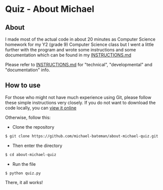 # Quiz - About Michael

## About
I made most of the actual code in about 20 minutes as Computer Science homework for my Y2 (grade 9) Computer Science class but I went a little further with the program and wrote some instructions and some documentation which can be found in my [INSTRUCTIONS.md](https://github.com/michael-bateman/about-michael-quiz/blob/master/INSTRUCTIONS.md)

Please refer to [INSTRUCTIONS.md](https://github.com/michael-bateman/about-michael-quiz/blob/master/INSTRUCTIONS.md) for "technical", "developmental" and "documentation" info.

## How to use
For those who might not have much experience using Git, please follow these simple instructions very closely.  If you do not want to download the code locally, you can [view it online](https://github.com/michael-bateman/about-michael-quiz/blob/master/INSTRUCTIONS.md#code)

Otherwise, follow this:
- Clone the repository
```bash
$ git clone https://github.com/michael-bateman/about-michael-quiz.git
```
- Then enter the directory
```bash
$ cd about-michael-quiz
```
- Run the file
```bash
$ python quiz.py
```
There, it all works!
